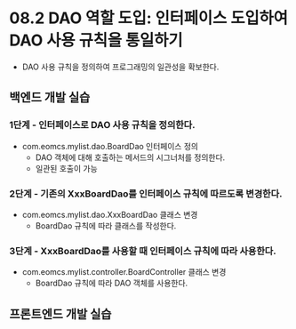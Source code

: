 # 08.2 DAO 역할 도입: 인터페이스 도입하여 DAO 사용 규칙을 통일하기

- DAO 사용 규칙을 정의하여 프로그래밍의 일관성을 확보한다.

## 백엔드 개발 실습

### 1단계 - 인터페이스로 DAO 사용 규칙을 정의한다.

- com.eomcs.mylist.dao.BoardDao 인터페이스 정의
  - DAO 객체에 대해 호출하는 메서드의 시그너처를 정의한다.
  - 일관된 호출이 가능

### 2단계 - 기존의 XxxBoardDao를 인터페이스 규칙에 따르도록 변경한다.
- com.eomcs.mylist.dao.XxxBoardDao 클래스 변경
  - BoardDao 규칙에 따라 클래스를 작성한다.

### 3단계 - XxxBoardDao를 사용할 때 인터페이스 규칙에 따라 사용한다.

- com.eomcs.mylist.controller.BoardController 클래스 변경
  - BoardDao 규칙에 따라 DAO 객체를 사용한다.


## 프론트엔드 개발 실습








#
